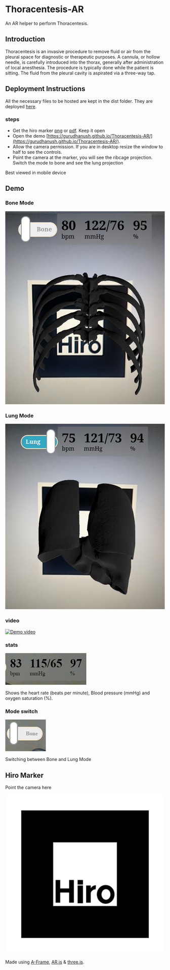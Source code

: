 # Thoracentesis-AR
An AR helper to perform Thoracentesis. 


## Introduction

Thoracentesis is an invasive procedure to remove fluid or air from the pleural space for diagnostic or therapeutic purposes. A cannula, or hollow needle, is carefully introduced into the thorax, generally after administration of local anesthesia. The procedure is typically done while the patient is sitting. The fluid from the pleural cavity is aspirated via a three-way tap. 


## Deployment Instructions

All the necessary files to be hosted are kept in the dist folder. They are deployed [here](https://gurudhanush.github.io/Thoracentesis-AR/).

### steps
* Get the hiro marker [png](./hiro.png) or [pdf](./hiro.pdf). Keep it open
* Open the demo [https://gurudhanush.github.io/Thoracentesis-AR/](https://gurudhanush.github.io/Thoracentesis-AR/).
* Allow the camera permission. If you are in desktop resize the window to half to see the controls. 
* Point the camera at the marker, you will see the ribcage projection. Switch the mode to bone and see the lung projection

Best viewed in mobile device
  
## Demo

### Bone Mode
![Bone Mode](media/bone_shot.png "Bone Mode")

### Lung Mode
![Lung Mode](media/lung_shot.png "Lung Mode")

### video
[![Demo video](https://img.youtube.com/vi/DhhijpjNe0U/0.jpg)](https://www.youtube.com/watch?v=DhhijpjNe0U)

### stats

![Stats](media/stats.gif "Stats")

Shows the heart rate (beats per minute), Blood pressure (mmHg) and oxygen saturation (%).

### Mode switch

![Mode Switch](media/mode.gif "Mode switch")

Switching between Bone and Lung Mode

## Hiro Marker

Point the camera here

![Hiro Marker](hiro.png "Hiro marker, Point camera")

Made using [A-Frame](https://aframe.io/ "aframe"), [AR.js](https://github.com/jeromeetienne/AR.js) & [three.js](https://threejs.org/). 





